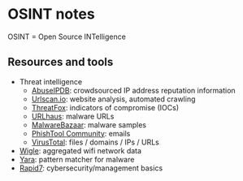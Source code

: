 # OSINT notes
OSINT = Open Source INTelligence

## Resources and tools
* Threat intelligence
    * [AbuseIPDB](https://abuseipdb.com): crowdsourced IP address reputation
      information
    * [Urlscan.io](https://urlscan.io): website analysis, automated crawling
    * [ThreatFox](https://threatfox.abuse.ch): indicators of compromise (IOCs)
    * [URLhaus](https://urlhaus.abuse.ch): malware URLs
    * [MalwareBazaar](https://bazaar.abuse.ch): malware samples
    * [PhishTool Community](https://app.phishtool.com/submit): emails
    * [VirusTotal](https://virustotal.com/gui/home/upload): files / domains /
      IPs / URLs
* [Wigle](https://wigle.net): aggregated wifi network data
* [Yara](https://virustotal.github.io/yara): pattern matcher for malware
* [Rapid7](https://rapid7.com/fundamentals): cybersecurity/management basics
